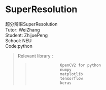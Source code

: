 # SuperResolution
超分辨率SuperResolution  
Tutor: WeiZhang  
Student: ZhijuePeng  
School: NEU  
Code:python  
>Relevant library :
>>                  OpenCV2 for python  
>>                  numpy  
>>                  matplotlib  
>>                  tensorflow  
>>                  keras  
